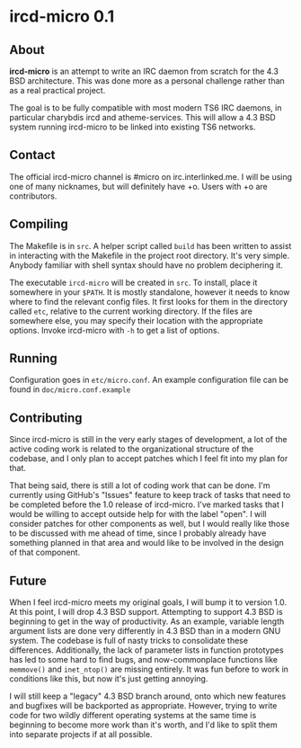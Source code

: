 # ircd-micro 0.1

## About

**ircd-micro** is an attempt to write an IRC daemon from scratch for the 4.3
BSD architecture. This was done more as a personal challenge rather than
as a real practical project.

The goal is to be fully compatible with most modern TS6 IRC daemons,
in particular charybdis ircd and atheme-services. This will allow a 4.3
BSD system running ircd-micro to be linked into existing TS6 networks.


## Contact

The official ircd-micro channel is #micro on irc.interlinked.me. I will
be using one of many nicknames, but will definitely have +o. Users with
+o are contributors.


## Compiling

The Makefile is in `src`. A helper script called `build` has been
written to assist in interacting with the Makefile in the project root
directory. It's very simple. Anybody familiar with shell syntax should
have no problem deciphering it.

The executable `ircd-micro` will be created in `src`. To install, place it
somewhere in your `$PATH`. It is mostly standalone, however it needs to
know where to find the relevant config files. It first looks for them in
the directory called `etc`, relative to the current working directory. If
the files are somewhere else, you may specify their location with the
appropriate options. Invoke ircd-micro with `-h` to get a list of options.


## Running

Configuration goes in `etc/micro.conf`. An example configuration file can
be found in `doc/micro.conf.example`


## Contributing

Since ircd-micro is still in the very early stages of development, a lot
of the active coding work is related to the organizational structure of
the codebase, and I only plan to accept patches which I feel fit into
my plan for that.

That being said, there is still a lot of coding work that can be done. I'm
currently using GitHub's "Issues" feature to keep track of tasks that
need to be completed before the 1.0 release of ircd-micro. I've marked
tasks that I would be willing to accept outside help for with the label
"open". I will consider patches for other components as well, but I
would really like those to be discussed with me ahead of time, since I
probably already have something planned in that area and would like to
be involved in the design of that component.


## Future

When I feel ircd-micro meets my original goals, I will bump it to
version 1.0. At this point, I will drop 4.3 BSD support. Attempting
to support 4.3 BSD is beginning to get in the way of productivity. As
an example, variable length argument lists are done very differently
in 4.3 BSD than in a modern GNU system. The codebase is full of nasty
tricks to consolidate these differences. Additionally, the lack of
parameter lists in function prototypes has led to some hard to find
bugs, and now-commonplace functions like `memmove()` and `inet_ntop()`
are missing entirely. It was fun before to work in conditions like this,
but now it's just getting annoying.

I will still keep a "legacy" 4.3 BSD branch around, onto which new
features and bugfixes will be backported as appropriate. However, trying
to write code for two wildly different operating systems at the same
time is beginning to become more work than it's worth, and I'd like to
split them into separate projects if at all possible.
